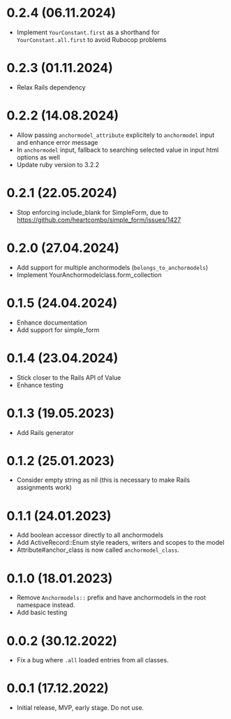 # 0.2.4 (06.11.2024)

- Implement `YourConstant.first` as a shorthand for `YourConstant.all.first` to avoid Rubocop problems

# 0.2.3 (01.11.2024)

- Relax Rails dependency

# 0.2.2 (14.08.2024)

- Allow passing `anchormodel_attribute` explicitely to `anchormodel` input and enhance error message
- In `anchormodel` input, fallback to searching selected value in input html options as well
- Update ruby version to 3.2.2

# 0.2.1 (22.05.2024)

- Stop enforcing include_blank for SimpleForm, due to https://github.com/heartcombo/simple_form/issues/1427

# 0.2.0 (27.04.2024)

- Add support for multiple anchormodels (`belongs_to_anchormodels`)
- Implement YourAnchormodelclass.form_collection

# 0.1.5 (24.04.2024)

- Enhance documentation
- Add support for simple_form

# 0.1.4 (23.04.2024)

- Stick closer to the Rails API of Value
- Enhance testing

# 0.1.3 (19.05.2023)

- Add Rails generator

# 0.1.2 (25.01.2023)

- Consider empty string as nil (this is necessary to make Rails assignments work)

# 0.1.1 (24.01.2023)

- Add boolean accessor directly to all anchormodels
- Add ActiveRecord::Enum style readers, writers and scopes to the model
- Attribute#anchor_class is now called `anchormodel_class`.

# 0.1.0 (18.01.2023)

- Remove `Anchormodels::` prefix and have anchormodels in the root namespace instead.
- Add basic testing

# 0.0.2 (30.12.2022)

- Fix a bug where `.all` loaded entries from all classes.

# 0.0.1 (17.12.2022)

- Initial release, MVP, early stage. Do not use.